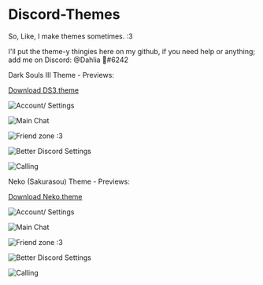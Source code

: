 # Discord-Themes
So, Like, I make themes sometimes. :3

I'll put the theme-y thingies here on my github, if you need help or anything; add me on Discord: @Dahlia 💞#6242 


Dark Souls III Theme - Previews:

[Download DS3.theme](https://github.com/DahliaXoX/Discord-Themez/blob/Themes/DS3.theme.css "Download Theme")

![Account/ Settings](https://a.pomf.cat/bzfvdr.jpg)

![Main Chat](https://a.pomf.cat/umqvxl.jpg)

![Friend zone :3](https://a.pomf.cat/tdovry.jpg)

![Better Discord Settings](https://a.pomf.cat/frjwzn.jpg)

![Calling](https://a.pomf.cat/ehsmsl.jpg)




Neko (Sakurasou) Theme - Previews:

[Download Neko.theme](https://github.com/DahliaXoX/Discord-Themez/blob/Themes/Neko.theme.css "Download Theme")

![Account/ Settings](https://a.pomf.cat/iiouln.jpg)

![Main Chat](https://a.pomf.cat/eeuigu.jpg)

![Friend zone :3](https://a.pomf.cat/vyvpsb.jpg)

![Better Discord Settings](https://a.pomf.cat/lgedxj.jpg)

![Calling](https://a.pomf.cat/mlviye.jpg)


